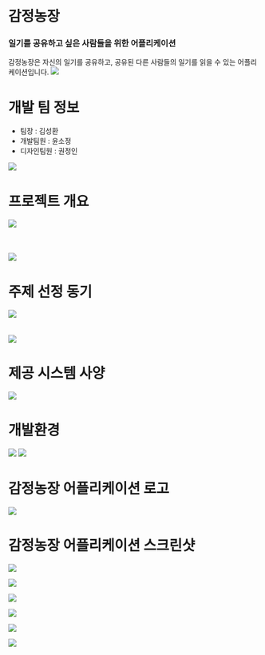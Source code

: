 # 감정농장
### 일기를 공유하고 싶은 사람들을 위한 어플리케이션
감정농장은 자신의 일기를 공유하고, 공유된 다른 사람들의 일기를 읽을 수 있는 어플리케이션입니다.
![](https://images.velog.io/images/ksh9409255/post/f7b3241c-83bd-4e3c-b5fd-0121855d6bb5/Group%2010%20(2).png)

# 개발 팀 정보
* 팀장 : 김성환
* 개발팀원 : 윤소정
* 디자인팀원 : 권정인

![](https://images.velog.io/images/ksh9409255/post/7c5e7720-d7e4-4541-b03b-834ff430eaa5/%EA%B7%B8%EB%A6%BC1.png)

# 프로젝트 개요
![](https://images.velog.io/images/ksh9409255/post/b55798b9-fc9d-4e78-a70d-9056cfdecd15/%EA%B7%B8%EB%A6%BC2.png)
<br/>
<br/>
<br/>
<br/>
![](https://images.velog.io/images/ksh9409255/post/292f0868-2275-4e72-b1ff-0ce0786a7774/%EA%B7%B8%EB%A6%BC4.png)

# 주제 선정 동기
![](https://images.velog.io/images/ksh9409255/post/a23e58b5-d5b3-41de-b7fe-8558bfdbcac9/%EA%B7%B8%EB%A6%BC5.png)
<br/>
<br/>
<br/>
![](https://images.velog.io/images/ksh9409255/post/82be6743-9042-4951-a6f5-577ecfcfb14e/%EA%B7%B8%EB%A6%BC6.png)

# 제공 시스템 사양
![](https://images.velog.io/images/ksh9409255/post/86f76b65-593d-45bb-914d-4069ee44e1af/%EA%B7%B8%EB%A6%BC7.png)

# 개발환경
![](https://images.velog.io/images/ksh9409255/post/3992bc5e-0515-48d9-b45c-f97f3592d844/%EA%B7%B8%EB%A6%BC1.png)
![](https://images.velog.io/images/ksh9409255/post/3e722dde-374c-4d77-9c6e-632c1e89a1a7/%EA%B7%B8%EB%A6%BC2.png)

# 감정농장 어플리케이션 로고
![](https://images.velog.io/images/ksh9409255/post/e39d78a2-36f0-44d2-b9b8-49e3c72a76d5/%EB%A1%9C%EA%B3%A0%EC%83%98%ED%94%8Cver1%201%20(6).png)

# 감정농장 어플리케이션 스크린샷
![](https://images.velog.io/images/ksh9409255/post/50d6cc8a-2f34-4dfe-8d23-eb4ff8046919/Group%2021%201.png)

![](https://images.velog.io/images/ksh9409255/post/f0253947-1ce7-4183-bf51-150b2371614d/Group%2019%20(1)%201.png)

![](https://images.velog.io/images/ksh9409255/post/8b0e8aad-5d1a-4aed-b769-6b0de9f7960b/Group%2018%20(3)%201.png)

![](https://images.velog.io/images/ksh9409255/post/bb6aaa0c-f9f3-454e-b255-e7c8e63b4285/Group%2015%201.png)

![](https://images.velog.io/images/ksh9409255/post/c757e2cc-fc5a-44b1-a059-2203037d9cc8/Group%2020%201.png)

![](https://images.velog.io/images/ksh9409255/post/dae06059-05c9-4232-a014-e0820000bed6/Group%2017%20(1)%201.png)

